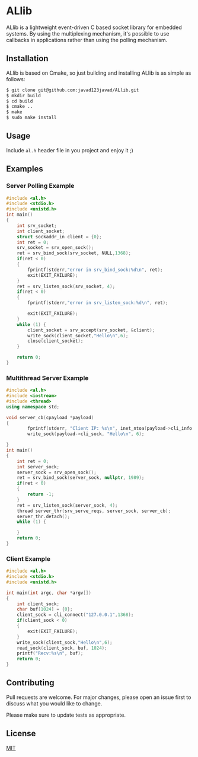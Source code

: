 # ALlib

ALlib is a lightweight event-driven C based socket library for embedded systems. By using the multiplexing mechanism, it's possible to use callbacks in applications rather than using the polling mechanism.
## Installation

ALlib is based on Cmake, so just building and installing ALlib is as simple as follows:
```bash
$ git clone git@github.com:javad123javad/ALlib.git
$ mkdir build
$ cd build
$ cmake ..
$ make
$ sudo make install
```
## Usage
Include `al.h` header file in you project and enjoy it ;)
## Examples
### Server Polling Example
```c
#include <al.h>
#include <stdio.h>
#include <unistd.h>
int main()
{
    int srv_socket;
    int client_socket;
    struct sockaddr_in client = {0};
    int ret = 0;
    srv_socket = srv_open_sock();
    ret = srv_bind_sock(srv_socket, NULL,1368);
    if(ret < 0)
    {
        fprintf(stderr,"error in srv_bind_sock:%d\n", ret);
        exit(EXIT_FAILURE);
    }
    ret = srv_listen_sock(srv_socket, 4);
    if(ret < 0)
    {
        fprintf(stderr,"error in srv_listen_sock:%d\n", ret);

        exit(EXIT_FAILURE);
    }
    while (1) {
        client_socket = srv_accept(srv_socket, &client);
        write_sock(client_socket,"Hello\n",6);
        close(client_socket);
    }

    return 0;
} 
```
### Multithread Server Example
```c++
#include <al.h>
#include <iostream>
#include <thread>
using namespace std;

void server_cb(cpayload *payload)
{
        fprintf(stderr, "Client IP: %s\n", inet_ntoa(payload->cli_info.sin_addr));
        write_sock(payload->cli_sock, "Hello\n", 6);

}
int main()
{
    int ret = 0;
    int server_sock;
    server_sock = srv_open_sock();
    ret = srv_bind_sock(server_sock, nullptr, 1989);
    if(ret < 0)
    {
        return -1;
    }
    ret = srv_listen_sock(server_sock, 4);
    thread server_thr(srv_serve_reqs, server_sock, server_cb);
    server_thr.detach();
    while (1) {

    }
    return 0;
}
```
### Client Example
```c
#include <al.h>
#include <stdio.h>
#include <unistd.h>

int main(int argc, char *argv[])
{
    int client_sock;
    char buf[1024] = {0};
    client_sock = cli_connect("127.0.0.1",1368);
    if(client_sock < 0)
    {
        exit(EXIT_FAILURE);
    }
    write_sock(client_sock,"Hello\n",6);
    read_sock(client_sock, buf, 1024);
    printf("Recv:%s\n", buf);
    return 0;
}
```


## Contributing
Pull requests are welcome. For major changes, please open an issue first to discuss what you would like to change.

Please make sure to update tests as appropriate.

## License
[MIT](https://choosealicense.com/licenses/mit/)